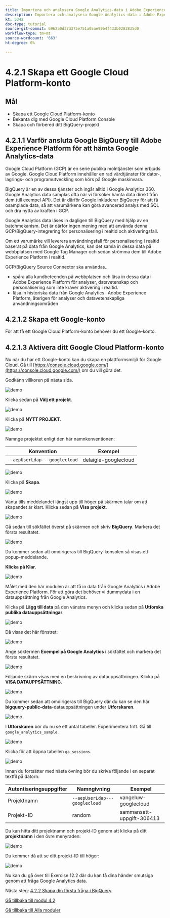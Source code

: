 ```yaml
---
title: Importera och analysera Google Analytics-data i Adobe Experience Platform med BigQuery Source Connector - Skapa ditt Google Cloud Platform-konto
description: Importera och analysera Google Analytics-data i Adobe Experience Platform med BigQuery Source Connector - Skapa ditt Google Cloud Platform-konto
kt: 5342
doc-type: tutorial
source-git-commit: 6962a0d37d375e751a05ae99b4f433b0283835d0
workflow-type: tm+mt
source-wordcount: '663'
ht-degree: 0%

---
```


# 4.2.1 Skapa ett Google Cloud Platform-konto

## Mål

- Skapa ett Google Cloud Platform-konto
- Bekanta dig med Google Cloud Platform Console
- Skapa och förbered ditt BigQuery-projekt

## 4.2.1.1 Varför ansluta Google BigQuery till Adobe Experience Platform för att hämta Google Analytics-data

Google Cloud Platform (GCP) är en serie publika molntjänster som erbjuds av Google. Google Cloud Platform innehåller en rad värdtjänster för dator-, lagrings- och programutveckling som körs på Google maskinvara.

BigQuery är en av dessa tjänster och ingår alltid i Google Analytics 360. Google Analytics data samplas ofta när vi försöker hämta data direkt från dem (till exempel API). Det är därför Google inkluderar BigQuery för att få osamplade data, så att varumärkena kan göra avancerad analys med SQL och dra nytta av kraften i GCP.

Google Analytics data läses in dagligen till BigQuery med hjälp av en batchmekanism. Det är därför ingen mening med att använda denna GCP/BigQuery-integrering för personalisering i realtid och aktiveringsfall.

Om ett varumärke vill leverera användningsfall för personalisering i realtid baserat på data från Google Analytics, kan det samla in dessa data på webbplatsen med Google Tag Manager och sedan strömma dem till Adobe Experience Platform i realtid.

GCP/BigQuery Source Connector ska användas..

- spåra alla kundbeteenden på webbplatsen och läsa in dessa data i Adobe Experience Platform för analyser, datavetenskap och personalisering som inte kräver aktivering i realtid.
- läsa in historiska data från Google Analytics i Adobe Experience Platform, återigen för analyser och datavetenskapliga användningsområden

## 4.2.1.2 Skapa ett Google-konto

För att få ett Google Cloud Platform-konto behöver du ett Google-konto.

## 4.2.1.3 Aktivera ditt Google Cloud Platform-konto

Nu när du har ett Google-konto kan du skapa en plattformsmiljö för Google Cloud. Gå till [https://console.cloud.google.com/](https://console.cloud.google.com/) om du vill göra det.

Godkänn villkoren på nästa sida.

![demo](./images/ex1/1.png)

Klicka sedan på **Välj ett projekt**.

![demo](./images/ex1/2.png)

Klicka på **NYTT PROJEKT**.

![demo](./images/ex1/createproject.png)

Namnge projektet enligt den här namnkonventionen:

| Konvention | Exempel |
| ----------------- |-------------| 
| `--aepUserLdap---googlecloud` | delaigle-googlecloud |

![demo](./images/ex1/3.png)

Klicka på **Skapa**.

![demo](./images/ex1/3-1.png)

Vänta tills meddelandet längst upp till höger på skärmen talar om att skapandet är klart. Klicka sedan på **Visa projekt**.

![demo](./images/ex1/4.png)

Gå sedan till sökfältet överst på skärmen och skriv **BigQuery**. Markera det första resultatet.

![demo](./images/ex1/7.png)

Du kommer sedan att omdirigeras till BigQuery-konsolen så visas ett popup-meddelande.

**Klicka på Klar**.

![demo](./images/ex1/5.png)

Målet med den här modulen är att få in data från Google Analytics i Adobe Experience Platform. För att göra det behöver vi dummydata i en datauppsättning från Google Analytics.

Klicka på **Lägg till data** på den vänstra menyn och klicka sedan på **Utforska publika datauppsättningar**.

![demo](./images/ex1/18.png)

Då visas det här fönstret:

![demo](./images/ex1/19.png)

Ange söktermen **Exempel på Google Analytics** i sökfältet och markera det första resultatet.

![demo](./images/ex1/20.png)

Följande skärm visas med en beskrivning av datauppsättningen. Klicka på **VISA DATAUPPSÄTTNING**.

![demo](./images/ex1/21.png)

Du kommer sedan att omdirigeras till BigQuery där du kan se den här **bigquery-public-data**-datauppsättningen under **Utforskaren**.

![demo](./images/ex1/22a.png)

I **Utforskaren** bör du nu se ett antal tabeller. Experimentera fritt. Gå till `google_analytics_sample`.

![demo](./images/ex1/22.png)

Klicka för att öppna tabellen `ga_sessions`.

![demo](./images/ex1/23.png)

Innan du fortsätter med nästa övning bör du skriva följande i en separat textfil på datorn:

| Autentiseringsuppgifter | Namngivning | Exempel |
| ----------------- |-------------| -------------|
| Projektnamn | `--aepUserLdap---googlecloud` | vangeluw-googlecloud |
| Projekt-ID | random | sammansatt-uppgift-306413 |

Du kan hitta ditt projektnamn och projekt-ID genom att klicka på ditt **projektnamn** i den övre menyraden:

![demo](./images/ex1/projectMenu.png)

Du kommer då att se ditt projekt-ID till höger:

![demo](./images/ex1/projetcselection.png)

Nu kan du gå över till Exercise 12.2 där du kan få dina händer smutsiga genom att fråga Google Analytics data.

Nästa steg: [4.2.2 Skapa din första fråga i BigQuery](./ex2.md)

[Gå tillbaka till modul 4.2](./customer-journey-analytics-bigquery-gcp.md)

[Gå tillbaka till Alla moduler](./../../../overview.md)
